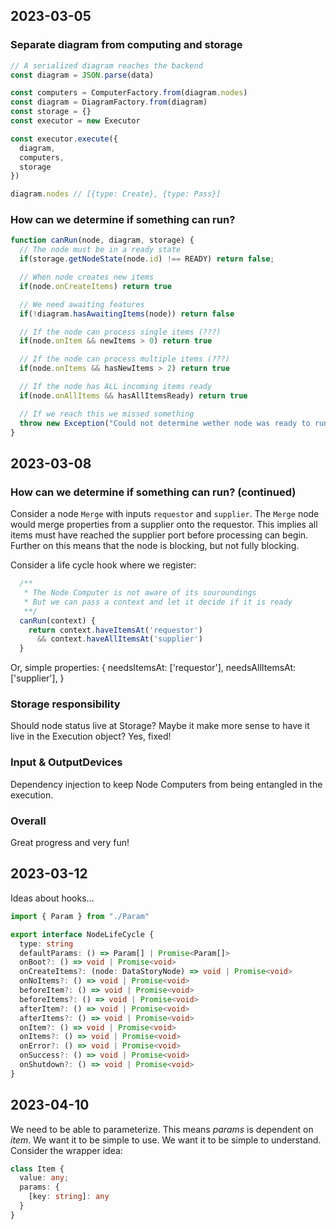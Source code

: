 ## 2023-03-05
### Separate diagram from computing and storage
```ts
// A serialized diagram reaches the backend
const diagram = JSON.parse(data)

const computers = ComputerFactory.from(diagram.nodes)
const diagram = DiagramFactory.from(diagram)
const storage = {}
const executor = new Executor

const executor.execute({
  diagram,
  computers,
  storage
})

diagram.nodes // [{type: Create}, {type: Pass}]
```

### How can we determine if something can run?
```ts
function canRun(node, diagram, storage) {
  // The node must be in a ready state
  if(storage.getNodeState(node.id) !== READY) return false;

  // When node creates new items
  if(node.onCreateItems) return true

  // We need awaiting features
  if(!diagram.hasAwaitingItems(node)) return false

  // If the node can process single items (???)
  if(node.onItem && newItems > 0) return true

  // If the node can process multiple items (???)
  if(node.onItems && hasNewItems > 2) return true

  // If the node has ALL incoming items ready
  if(node.onAllItems && hasAllItemsReady) return true

  // If we reach this we missed something
  throw new Exception("Could not determine wether node was ready to run.")
}
```

## 2023-03-08

### How can we determine if something can run? (continued)
Consider a node `Merge` with inputs `requestor` and `supplier`.
The `Merge` node would merge properties from a supplier onto the requestor.
This implies all items must have reached the supplier port before processing can begin. Further on this means that the node is blocking, but not fully blocking.

Consider a life cycle hook where we register:
```ts
  /**
   * The Node Computer is not aware of its souroundings
   * But we can pass a context and let it decide if it is ready
   **/
  canRun(context) {
    return context.haveItemsAt('requestor')
      && context.haveAllItemsAt('supplier')
  }
```

Or, simple properties:
{
  needsItemsAt: ['requestor'],
  needsAllItemsAt: ['supplier'],
}

### Storage responsibility
Should node status live at Storage? Maybe it make more sense to have it live in the Execution object? Yes, fixed!

### Input & OutputDevices
Dependency injection to keep Node Computers from being entangled in the execution.

### Overall
Great progress and very fun!

## 2023-03-12
Ideas about hooks...
```ts
import { Param } from "./Param"

export interface NodeLifeCycle {
  type: string
  defaultParams: () => Param[] | Promise<Param[]>
  onBoot?: () => void | Promise<void>
  onCreateItems?: (node: DataStoryNode) => void | Promise<void>
  onNoItems?: () => void | Promise<void>
  beforeItem?: () => void | Promise<void>
  beforeItems?: () => void | Promise<void>
  afterItem?: () => void | Promise<void>
  afterItems?: () => void | Promise<void>
  onItem?: () => void | Promise<void>
  onItems?: () => void | Promise<void>
  onError?: () => void | Promise<void>
  onSuccess?: () => void | Promise<void>
  onShutdown?: () => void | Promise<void>
}
```

## 2023-04-10
We need to be able to parameterize.
This means *params* is dependent on *item*.
We want it to be simple to use.
We want it to be simple to understand.
Consider the wrapper idea:
```ts
class Item {
  value: any;
  params: {
    [key: string]: any
  }
}
```